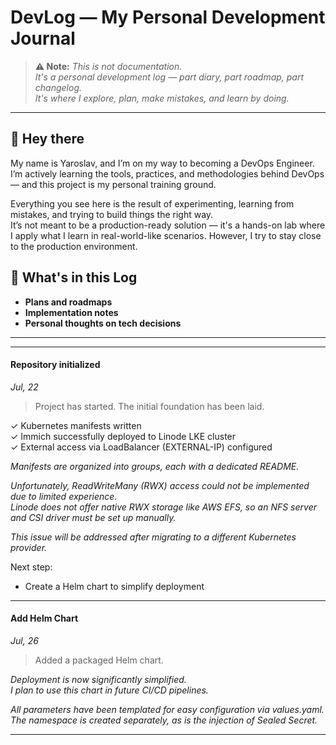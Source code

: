 # DevLog — My Personal Development Journal

> **⚠️ Note:** *This is not documentation.  
> It's a personal development log — part diary, part roadmap, part changelog.  
> It's where I explore, plan, make mistakes, and learn by doing.*
---
## 👋 Hey there

My name is Yaroslav, and I’m on my way to becoming a DevOps Engineer.  
I’m actively learning the tools, practices, and methodologies behind DevOps — and this project is my personal training ground.

Everything you see here is the result of experimenting, learning from mistakes, and trying to build things the right way.  
It’s not meant to be a production-ready solution — it's a hands-on lab where I apply what I learn in real-world-like scenarios. However, I try to stay close to the production environment.


## 📓 What's in this Log


- **Plans and roadmaps**
- **Implementation notes**
- **Personal thoughts on tech decisions**
---
---

#### Repository initialized
*Jul, 22*

>Project has started. The initial foundation has been laid.

✓ Kubernetes manifests written  
✓ Immich successfully deployed to Linode LKE cluster  
✓ External access via LoadBalancer (EXTERNAL-IP) configured

*Manifests are organized into groups, each with a dedicated README.*

*Unfortunately, ReadWriteMany (RWX) access could not be implemented due to limited experience.  
Linode does not offer native RWX storage like AWS EFS, so an NFS server and CSI driver must be set up manually.*

*This issue will be addressed after migrating to a different Kubernetes provider.*

Next step:  
- Create a Helm chart to simplify deployment

---
#### Add Helm Chart
*Jul, 26* 
> Added a packaged Helm chart.

*Deployment is now significantly simplified.  
I plan to use this chart in future CI/CD pipelines.*  

*All parameters have been templated for easy configuration via values.yaml.  
The namespace is created separately, as is the injection of Sealed Secret.*

---
